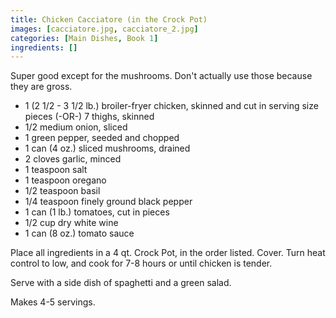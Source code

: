 ```yaml
---
title: Chicken Cacciatore (in the Crock Pot)
images: [cacciatore.jpg, cacciatore_2.jpg]
categories: [Main Dishes, Book 1]
ingredients: []
---
```


Super good except for the mushrooms. Don't actually use those because they are gross.

-   1 (2 1/2 - 3 1/2 lb.) broiler-fryer chicken, skinned and cut in
    serving size pieces (-OR-) 7 thighs, skinned
-   1/2 medium onion, sliced
-   1 green pepper, seeded and chopped
-   1 can (4 oz.) sliced mushrooms, drained
-   2 cloves garlic, minced
-   1 teaspoon salt
-   1 teaspoon oregano
-   1/2 teaspoon basil
-   1/4 teaspoon finely ground black pepper
-   1 can (1 lb.) tomatoes, cut in pieces
-   1/2 cup dry white wine
-   1 can (8 oz.) tomato sauce

Place all ingredients in a 4 qt. Crock Pot, in the order listed. Cover.
Turn heat control to low, and cook for 7-8 hours or until chicken is
tender.

Serve with a side dish of spaghetti and a green salad.

Makes 4-5 servings.

 